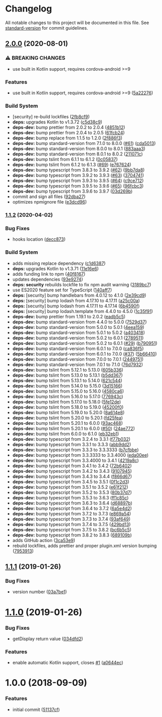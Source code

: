 # Changelog

All notable changes to this project will be documented in this file. See [standard-version](https://github.com/conventional-changelog/standard-version) for commit guidelines.

## [2.0.0](https://github.com/timbru31/cordova-plugin-android-device-information/compare/v1.1.2...v2.0.0) (2020-08-01)

### ⚠ BREAKING CHANGES

-   use built in Kotlin support, requires cordova-android >=9

### Features

-   use built in Kotlin support, requires cordova-android >=9 ([5a22276](https://github.com/timbru31/cordova-plugin-android-device-information/commit/5a22276b1faad8516ede1df2090a79f0e71181b6))

### Build System

-   [security] re-build lockfiles ([2fb8cf9](https://github.com/timbru31/cordova-plugin-android-device-information/commit/2fb8cf94539c5b7d0f177ffae5cf8c010d9c3b50))
-   **deps:** upgrades Kotlin to v1.3.72 ([c5d38c9](https://github.com/timbru31/cordova-plugin-android-device-information/commit/c5d38c9ae7ebdaff40dc49aa019aff6b6aa47529))
-   **deps-dev:** bump prettier from 2.0.2 to 2.0.4 ([4851b12](https://github.com/timbru31/cordova-plugin-android-device-information/commit/4851b1257ab0a6ee4b4a6a401fd99fc80bef612c))
-   **deps-dev:** bump prettier from 2.0.4 to 2.0.5 ([61fcb24](https://github.com/timbru31/cordova-plugin-android-device-information/commit/61fcb246465d82b948e0726ffe629030dab4c2a0))
-   **deps-dev:** bump replace from 1.1.5 to 1.2.0 ([2f886f3](https://github.com/timbru31/cordova-plugin-android-device-information/commit/2f886f3a0a08714c7140ba0b90336ff2f6fc5051))
-   **deps-dev:** bump standard-version from 7.1.0 to 8.0.0 ([#61](https://github.com/timbru31/cordova-plugin-android-device-information/issues/61)) ([cda5013](https://github.com/timbru31/cordova-plugin-android-device-information/commit/cda501320d29accb619fed31ed01aeacc449b24c))
-   **deps-dev:** bump standard-version from 8.0.0 to 8.0.1 ([883aaa3](https://github.com/timbru31/cordova-plugin-android-device-information/commit/883aaa3ff241bb4f7725e9a8384fe71fd7274a5b))
-   **deps-dev:** bump standard-version from 8.0.1 to 8.0.2 ([211071c](https://github.com/timbru31/cordova-plugin-android-device-information/commit/211071ce8352ef3075228666d7bbec99d5e457e0))
-   **deps-dev:** bump tslint from 6.1.1 to 6.1.2 ([0c05837](https://github.com/timbru31/cordova-plugin-android-device-information/commit/0c05837f142bdc046c1373311e4acda95ac629fc))
-   **deps-dev:** bump tslint from 6.1.2 to 6.1.3 ([#69](https://github.com/timbru31/cordova-plugin-android-device-information/issues/69)) ([e767624](https://github.com/timbru31/cordova-plugin-android-device-information/commit/e7676244337f601f72c27974a95cc01e8e0798b0))
-   **deps-dev:** bump typescript from 3.8.3 to 3.9.2 ([#62](https://github.com/timbru31/cordova-plugin-android-device-information/issues/62)) ([9bb7da8](https://github.com/timbru31/cordova-plugin-android-device-information/commit/9bb7da8ffe8e3b54402a0a9bfc22c84519ba523e))
-   **deps-dev:** bump typescript from 3.9.2 to 3.9.3 ([#63](https://github.com/timbru31/cordova-plugin-android-device-information/issues/63)) ([3704741](https://github.com/timbru31/cordova-plugin-android-device-information/commit/370474195cf85b4edaa034460944ca2eed092cb1))
-   **deps-dev:** bump typescript from 3.9.3 to 3.9.5 ([#64](https://github.com/timbru31/cordova-plugin-android-device-information/issues/64)) ([c9ce712](https://github.com/timbru31/cordova-plugin-android-device-information/commit/c9ce7121da3249200bbe13778c9e6d7c5282f13d))
-   **deps-dev:** bump typescript from 3.9.5 to 3.9.6 ([#65](https://github.com/timbru31/cordova-plugin-android-device-information/issues/65)) ([96fcbc3](https://github.com/timbru31/cordova-plugin-android-device-information/commit/96fcbc30ce495a2fc7fbb87e13b544dae358e6ce))
-   **deps-dev:** bump typescript from 3.9.6 to 3.9.7 ([03d269b](https://github.com/timbru31/cordova-plugin-android-device-information/commit/03d269b923d43b54a444d27790478e5b3d85f32f))
-   commit and sign all files ([92dba27](https://github.com/timbru31/cordova-plugin-android-device-information/commit/92dba27a1f17ff7fac0ba6007686929744341c95))
-   optimizes npmignore file ([e3dcd96](https://github.com/timbru31/cordova-plugin-android-device-information/commit/e3dcd96f6c216cd28554534e572eb107ffb67234))

### [1.1.2](https://github.com/timbru31/cordova-plugin-android-device-information/compare/v1.1.1...v1.1.2) (2020-04-02)

### Bug Fixes

-   hooks location ([decc873](https://github.com/timbru31/cordova-plugin-android-device-information/commit/decc873a0851823ed6deea7e5db132a42922550a))

### Build System

-   adds missing replace dependency ([c1d6387](https://github.com/timbru31/cordova-plugin-android-device-information/commit/c1d63870320e05f36df8622a31323037fe51dda2))
-   **deps:** upgrades Kotlin to v1.3.71 ([11e16e6](https://github.com/timbru31/cordova-plugin-android-device-information/commit/11e16e6694984f658fd7ab6305bb9f6ce633b327))
-   adds funding link to npm ([40f8167](https://github.com/timbru31/cordova-plugin-android-device-information/commit/40f816706769bfe36dd71d293b398a3fd4569883))
-   updates dependencies ([93e9274](https://github.com/timbru31/cordova-plugin-android-device-information/commit/93e92744417b876dbe63b6c012dc613d2d100b75))
-   **deps:** **security** rebuilds lockfile to fix npm audit warning ([3189bc7](https://github.com/timbru31/cordova-plugin-android-device-information/commit/3189bc7fef78b1145db4b6413d6ba0ec48ad1eee))
-   use ES2020 feature set for TypeScript ([140aff7](https://github.com/timbru31/cordova-plugin-android-device-information/commit/140aff727a81440b15d8e1ad831263ba4530aa30))
-   **deps:** [security] bump handlebars from 4.0.12 to 4.1.0 ([2e39cd9](https://github.com/timbru31/cordova-plugin-android-device-information/commit/2e39cd918a5d286365d80bd4e70d0ee1b98e816b))
-   **deps:** [security] bump lodash from 4.17.10 to 4.17.11 ([a25c00a](https://github.com/timbru31/cordova-plugin-android-device-information/commit/a25c00aa11292d2cdf38b5e2f4db2352cbe76c14))
-   **deps:** [security] bump lodash from 4.17.11 to 4.17.14 ([6b4590f](https://github.com/timbru31/cordova-plugin-android-device-information/commit/6b4590f54098bf4546a8f2c5a42bf964ac6aad84))
-   **deps:** [security] bump lodash.template from 4.4.0 to 4.5.0 ([1c35f91](https://github.com/timbru31/cordova-plugin-android-device-information/commit/1c35f916959ba59b6c8c6c052b49a922786fd368))
-   **deps-dev:** bump prettier from 1.19.1 to 2.0.2 ([eadb5c5](https://github.com/timbru31/cordova-plugin-android-device-information/commit/eadb5c5b906eed2a072e17b4e1dd1572c252d46c))
-   **deps-dev:** bump standard-version from 4.4.0 to 5.0.0 ([7529d37](https://github.com/timbru31/cordova-plugin-android-device-information/commit/7529d37f6f8d65257442471a08d3a2a019db1bef))
-   **deps-dev:** bump standard-version from 5.0.0 to 5.0.1 ([4eea159](https://github.com/timbru31/cordova-plugin-android-device-information/commit/4eea15953379ff9817327af81af2e1de8c662f12))
-   **deps-dev:** bump standard-version from 5.0.1 to 5.0.2 ([a403418](https://github.com/timbru31/cordova-plugin-android-device-information/commit/a403418c292489062839d8b0fc69ccd000abcff9))
-   **deps-dev:** bump standard-version from 5.0.2 to 6.0.1 ([2789511](https://github.com/timbru31/cordova-plugin-android-device-information/commit/278951156195e539dd8b68da0fc5c31a80054e6e))
-   **deps-dev:** bump standard-version from 5.0.2 to 6.0.1 ([#29](https://github.com/timbru31/cordova-plugin-android-device-information/issues/29)) ([b790951](https://github.com/timbru31/cordova-plugin-android-device-information/commit/b7909516ec0109cbee7a6e7aad5890898d267e95))
-   **deps-dev:** bump standard-version from 6.0.1 to 7.0.0 ([ca836f5](https://github.com/timbru31/cordova-plugin-android-device-information/commit/ca836f5954cc6d00ea60908296b39a23dbb38449))
-   **deps-dev:** bump standard-version from 6.0.1 to 7.0.0 ([#37](https://github.com/timbru31/cordova-plugin-android-device-information/issues/37)) ([5b66410](https://github.com/timbru31/cordova-plugin-android-device-information/commit/5b6641085fc2e7fdd17adab86d793418a11cb67a))
-   **deps-dev:** bump standard-version from 7.0.0 to 7.0.1 ([2449751](https://github.com/timbru31/cordova-plugin-android-device-information/commit/2449751e125a63a2df059bff8c0e44e9b66e0bdf))
-   **deps-dev:** bump standard-version from 7.0.1 to 7.1.0 ([76d7932](https://github.com/timbru31/cordova-plugin-android-device-information/commit/76d7932a83a566502aa46b70ab2737bacef15937))
-   **deps-dev:** bump tslint from 5.12.1 to 5.13.0 ([605b336](https://github.com/timbru31/cordova-plugin-android-device-information/commit/605b33631f36c1b7d777507e60a74d061e4fe115))
-   **deps-dev:** bump tslint from 5.13.0 to 5.13.1 ([b5dd367](https://github.com/timbru31/cordova-plugin-android-device-information/commit/b5dd367e936fc48ef8b0796f9ea1b80932364a03))
-   **deps-dev:** bump tslint from 5.13.1 to 5.14.0 ([621c544](https://github.com/timbru31/cordova-plugin-android-device-information/commit/621c544ab4fc4eea3fe6def7e62d9322ea525d4c))
-   **deps-dev:** bump tslint from 5.14.0 to 5.15.0 ([3d15166](https://github.com/timbru31/cordova-plugin-android-device-information/commit/3d15166d95c162175fbb1c55fd4fd995cfa459e8))
-   **deps-dev:** bump tslint from 5.15.0 to 5.16.0 ([4580ca6](https://github.com/timbru31/cordova-plugin-android-device-information/commit/4580ca610f96dbe24e8268bd27f51e588fa6a2bb))
-   **deps-dev:** bump tslint from 5.16.0 to 5.17.0 ([776943c](https://github.com/timbru31/cordova-plugin-android-device-information/commit/776943c59c3d73a9fd80d38212f4b58c99e9eefb))
-   **deps-dev:** bump tslint from 5.17.0 to 5.18.0 ([5fe12de](https://github.com/timbru31/cordova-plugin-android-device-information/commit/5fe12de6400b2f003be9ff9f94f50864031d435c))
-   **deps-dev:** bump tslint from 5.18.0 to 5.19.0 ([45200f0](https://github.com/timbru31/cordova-plugin-android-device-information/commit/45200f045810f028903e1d820fb715a961f56c43))
-   **deps-dev:** bump tslint from 5.19.0 to 5.20.0 ([8a614e8](https://github.com/timbru31/cordova-plugin-android-device-information/commit/8a614e8b7bf39e75abb615c51d3e1f9b16bced8f))
-   **deps-dev:** bump tslint from 5.20.0 to 5.20.1 ([fd25fea](https://github.com/timbru31/cordova-plugin-android-device-information/commit/fd25feaef1687f4c20f2ed8a407e8ef5a3250f39))
-   **deps-dev:** bump tslint from 5.20.1 to 6.0.0 ([93ac468](https://github.com/timbru31/cordova-plugin-android-device-information/commit/93ac468f8d2f16576ec3c42bbbdedec0d205c074))
-   **deps-dev:** bump tslint from 5.20.1 to 6.0.0 ([#50](https://github.com/timbru31/cordova-plugin-android-device-information/issues/50)) ([24ae772](https://github.com/timbru31/cordova-plugin-android-device-information/commit/24ae772eb1a94b5730ed08ff50e6ca2f25e9aaa8))
-   **deps-dev:** bump tslint from 6.0.0 to 6.1.0 ([eb32eb1](https://github.com/timbru31/cordova-plugin-android-device-information/commit/eb32eb1638fcacaa01d7e957a78b8b7280599792))
-   **deps-dev:** bump typescript from 3.2.4 to 3.3.1 ([f77b032](https://github.com/timbru31/cordova-plugin-android-device-information/commit/f77b032ba62885a684c355e0a0482fce3e910ac2))
-   **deps-dev:** bump typescript from 3.3.1 to 3.3.3 ([abb9dd2](https://github.com/timbru31/cordova-plugin-android-device-information/commit/abb9dd2fe707889aae2e0ef8618406e15754744d))
-   **deps-dev:** bump typescript from 3.3.3 to 3.3.3333 ([b7cfbbe](https://github.com/timbru31/cordova-plugin-android-device-information/commit/b7cfbbe23b172d53ff8b29c951d0929af56705cc))
-   **deps-dev:** bump typescript from 3.3.3333 to 3.3.4000 ([eda00ee](https://github.com/timbru31/cordova-plugin-android-device-information/commit/eda00eed3027c2e677c28c919befb5f7d863ae9a))
-   **deps-dev:** bump typescript from 3.3.4000 to 3.4.1 ([4219a8c](https://github.com/timbru31/cordova-plugin-android-device-information/commit/4219a8c96e1d1844e9d23fea0cbeecc36157046f))
-   **deps-dev:** bump typescript from 3.4.1 to 3.4.2 ([72b6402](https://github.com/timbru31/cordova-plugin-android-device-information/commit/72b640212ba1da30c02d68a52dd58448eae7fdcd))
-   **deps-dev:** bump typescript from 3.4.2 to 3.4.3 ([9107945](https://github.com/timbru31/cordova-plugin-android-device-information/commit/9107945d2c2db949d49972957066c424aca8521c))
-   **deps-dev:** bump typescript from 3.4.3 to 3.4.4 ([f866d67](https://github.com/timbru31/cordova-plugin-android-device-information/commit/f866d678ceaedda5ce87bce28dc05c68cec507fd))
-   **deps-dev:** bump typescript from 3.4.5 to 3.5.1 ([0f1c2d3](https://github.com/timbru31/cordova-plugin-android-device-information/commit/0f1c2d355c71f9c9c24a1fda4085cbffbe5ac6e2))
-   **deps-dev:** bump typescript from 3.5.1 to 3.5.2 ([e61f212](https://github.com/timbru31/cordova-plugin-android-device-information/commit/e61f2123fc15c4d8740efd53f0bf3c48257094d7))
-   **deps-dev:** bump typescript from 3.5.2 to 3.5.3 ([80b37d7](https://github.com/timbru31/cordova-plugin-android-device-information/commit/80b37d7a0ba1268acba4b7d23cd46476b2f4cbf4))
-   **deps-dev:** bump typescript from 3.5.3 to 3.6.3 ([ff1c85c](https://github.com/timbru31/cordova-plugin-android-device-information/commit/ff1c85c71dd25ed718396e6e8fe596181fa3a491))
-   **deps-dev:** bump typescript from 3.6.3 to 3.6.4 ([d68897b](https://github.com/timbru31/cordova-plugin-android-device-information/commit/d68897b927294d8cbe8634d038ab506f8e1e07fe))
-   **deps-dev:** bump typescript from 3.6.4 to 3.7.2 ([6a5e4d2](https://github.com/timbru31/cordova-plugin-android-device-information/commit/6a5e4d2cf03f3cc84216463da37d6ba2f4eb0dda))
-   **deps-dev:** bump typescript from 3.7.2 to 3.7.3 ([e869a54](https://github.com/timbru31/cordova-plugin-android-device-information/commit/e869a54e9ed4704a70a4843c338803116f6ae46e))
-   **deps-dev:** bump typescript from 3.7.3 to 3.7.4 ([93af649](https://github.com/timbru31/cordova-plugin-android-device-information/commit/93af649db94358b7e8dc474815b97f3a988a6a17))
-   **deps-dev:** bump typescript from 3.7.4 to 3.7.5 ([429bd13](https://github.com/timbru31/cordova-plugin-android-device-information/commit/429bd13c50edea52c213532c3a5dff2347227882))
-   **deps-dev:** bump typescript from 3.7.5 to 3.8.2 ([bc6b5c5](https://github.com/timbru31/cordova-plugin-android-device-information/commit/bc6b5c59135e6c2691c20d3afcdac6c492fde341))
-   **deps-dev:** bump typescript from 3.8.2 to 3.8.3 ([689109b](https://github.com/timbru31/cordova-plugin-android-device-information/commit/689109b6e8634544ca910812fcc9a22a2c5a3005))
-   adds GitHub action ([3ca53e9](https://github.com/timbru31/cordova-plugin-android-device-information/commit/3ca53e9033958dea4a12cdbec323db242c4f6a40))
-   rebuild lockfiles, adds prettier and proper plugin.xml version bumping ([7953913](https://github.com/timbru31/cordova-plugin-android-device-information/commit/795391326a42d571980c9f5e3968b552d3692c36))

<a name="1.1.1"></a>

## [1.1.1](https://github.com/timbru31/cordova-plugin-android-device-information/compare/v1.1.0...v1.1.1) (2019-01-26)

### Bug Fixes

-   version number ([03a7be1](https://github.com/timbru31/cordova-plugin-android-device-information/commit/03a7be1))

<a name="1.1.0"></a>

# [1.1.0](https://github.com/timbru31/cordova-plugin-android-device-information/compare/v1.0.0...v1.1.0) (2019-01-26)

### Bug Fixes

-   getDisplay return value ([034dfd2](https://github.com/timbru31/cordova-plugin-android-device-information/commit/034dfd2))

### Features

-   enable automatic Kotlin support, closes [#1](https://github.com/timbru31/cordova-plugin-android-device-information/issues/1) ([a0644ec](https://github.com/timbru31/cordova-plugin-android-device-information/commit/a0644ec))

<a name="1.0.0"></a>

# 1.0.0 (2018-09-09)

### Features

-   initial commit ([51137cf](https://github.com/timbru31/cordova-plugin-android-device-information/commit/51137cf))
